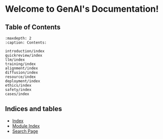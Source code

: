 # Welcome to GenAI's Documentation!

## Table of Contents

```{toctree}
:maxdepth: 2
:caption: Contents:

introduction/index
quickreview/index
llm/index
training/index
alignment/index
diffusion/index
resource/index
deployment/index
ethics/index
safety/index
cases/index
```

## Indices and tables

* [Index](genindex)
* [Module Index](modindex)
* [Search Page](search)

